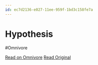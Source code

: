 ```yaml
---
id: ec7d2136-e027-11ee-959f-1bd3c158fe7a
---
```


# Hypothesis
#Omnivore

[Read on Omnivore](https://omnivore.app/me/hypothesis-18e30e45fff)
[Read Original](https://hypothes.is/a/uwKVxOAcEe6na2N3xHhmWQ)


